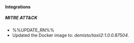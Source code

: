 
#### Integrations

##### MITRE ATT&CK

- %%UPDATE_RN%%
- Updated the Docker image to: *demisto/taxii2:1.0.0.87504*.
